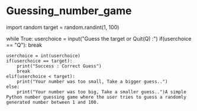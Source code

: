 # Guessing_number_game

import random
target = random.randint(1, 100)

while True:
    userchoice = input("Guess the target or Quit(Q) :")
    if(userchoice == "Q"):
        break
    
    userchoice = int(userchoice)
    if(userchoice == target):
        print("Success : Correct Guess")
        break
    elif(userchoice < target):
        print("Your number was too small, Take a bigger guess..")
    else:
        print("Your number was too big, Take a smaller guess..")A simple Python number guessing game where the user tries to guess a randomly generated number between 1 and 100.
